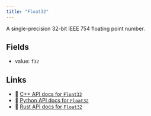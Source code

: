 ```yaml
---
title: "Float32"
---
```


A single-precision 32-bit IEEE 754 floating point number.

## Fields

* value: `f32`

## Links
 * 🌊 [C++ API docs for `Float32`](https://ref.rerun.io/docs/cpp/stable/structrerun_1_1datatypes_1_1Float32.html)
 * 🐍 [Python API docs for `Float32`](https://ref.rerun.io/docs/python/stable/common/datatypes#rerun.datatypes.Float32)
 * 🦀 [Rust API docs for `Float32`](https://docs.rs/rerun/latest/rerun/datatypes/struct.Float32.html)


